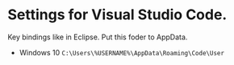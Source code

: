 # Settings for Visual Studio Code.
Key bindings like in Eclipse. Put this foder to AppData.

- Windows 10 `C:\Users\%USERNAME%\AppData\Roaming\Code\User`